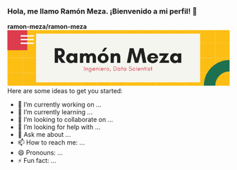 ### Hola, me llamo Ramón Meza. ¡Bienvenido a mi perfil! 👋


**ramon-meza/ramon-meza** 
![](https://github.com/ramon-meza/ramon-meza/blob/main/Portada%20720.png)
Here are some ideas to get you started:

- 🔭 I’m currently working on ...
- 🌱 I’m currently learning ...
- 👯 I’m looking to collaborate on ...
- 🤔 I’m looking for help with ...
- 💬 Ask me about ...
- 📫 How to reach me: ...
- 😄 Pronouns: ...
- ⚡ Fun fact: ...


